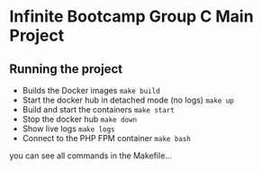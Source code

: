 # Infinite Bootcamp Group C Main Project

## Running the project

* Builds the Docker images `make build`
* Start the docker hub in detached mode (no logs) `make up`
* Build and start the containers `make start`
* Stop the docker hub `make down`
* Show live logs `make logs`
* Connect to the PHP FPM container `make bash`

you can see all commands in the Makefile...